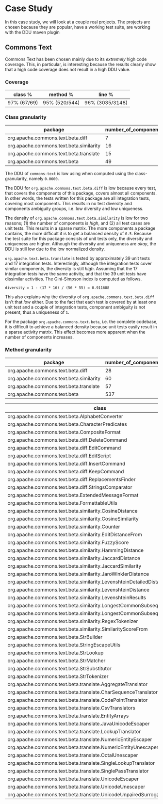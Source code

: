 # Case Study

In this case study, we will look at a couple real projects.
The projects are chosen because they are popular, have a working test suite, are working with the DDU maven plugin


## Commons Text

Commons Text has been chosen mainly due to its _extremely_ high code coverage.
This, in particular, is interesting because the results clearly show that a high code coverage does not result in a high DDU value.


### Coverage

|class %|method %|line %|
|---|---|---|
|97% (67/69)|95% (520/544)|96% (3035/3148)|


### Class granularity

|package|number_of_components|number_of_tests|unit_vs_integration|density|normalized_density|diversity|uniqueness|ddu|
|---|---|---|---|---|---|---|---|---|
|org.apache.commons.text.beta.diff|7|5|0.0|0.9142857142857143|0.17142857142857149|0.6|0.2857142857142857|0.029387755102040822|
|org.apache.commons.text.beta.similarity|16|105|3.772727272727273|0.07678571428571429|0.15357142857142858|0.7978021978021979|0.8125|0.09954719387755104|
|org.apache.commons.text.beta.translate|15|56|0.12|0.22976190476190475|0.45952380952380945|0.951948051948052|1.0|0.4374427952999381|
|org.apache.commons.text.beta|49|465|1.3969072164948453|0.040245775729646695|0.08049155145929343|0.8920189098998887|0.8367346938775511|0.06007753929680936|

The DDU of `commons-text` is low using when computed using the class-granularity, namely `0.0600`.

The DDU for `org.apache.commons.text.beta.diff` is low because every test, that covers the components of this package, covers almost all components.
In other words, the tests written for this package are all integration tests, covering most components.
This results in no test diversity and components ambiguity groups, i.e. low diversity and low uniqueness.

The density of `org.apache.commons.text.beta.similarity` is low for two reasons; (1) the number of components is _high_, and (2) all test cases are unit tests.
This results in a sparse matrix.
The more components a package contains, the more difficult it is to get a balanced density of `0.5`.
Because the test suite for this package consists of unit tests only, the diversity and uniqueness are higher.
Although the diversity and uniqueness are _okay_, the DDU is still low due to the low normalized density.

`org.apache.text.beta.translate` is tested by approximately 39 unit tests and 17 integration tests.
Interestingly, although the integration tests cover similar components, the diversity is still _high_.
Assuming that the 17 integration tests have the same activity, and that the 39 unit tests have dissimilar activities.
The Gini-Simpson index is computed as follows.
```
diversity = 1 - (17 * 16) / (56 * 55) = 0.911688
```
This also explains why the diversity of `org.apache.commons.text.beta.diff` isn't that _low_ either.
Due to the fact that each test is covered by at least one unit test and a couple of integration tests, component ambiguity is not present, thus a uniqueness of `1`.

For the package `org.apache.commons.text.beta`, i.e. the complete codebase, it is difficult to achieve a balanced density because unit tests easily result in a sparse activity matrix.
This effect becomes more apparent when the number of components increases.


### Method granularity

|package|number_of_components|number_of_tests|unit_vs_integration|density|normalized_density|diversity|uniqueness|ddu|
|---|---|---|---|---|---|---|---|---|
|org.apache.commons.text.beta.diff|28|5|0.0|0.7857142857142857|0.4285714285714286|0.9|0.17857142857142858|0.06887755102040817|
|org.apache.commons.text.beta.similarity|60|105|0.3815789473684211|0.04523809523809524|0.09047619047619049|0.854029304029304|0.5333333333333333|0.04121030292458864|
|org.apache.commons.text.beta.translate|57|56|0.07692307692307693|0.10432330827067669|0.2086466165413534|0.974025974025974|0.7719298245614035|0.15687715529425067|
|org.apache.commons.text.beta|537|464|0.08665105386416862|0.0230767995890323|0.04615359917806461|0.9916213599463767|0.6759776536312849|0.030937398149653968|


|class|number_of_components|number_of_tests|unit_vs_integration|density|normalized_density|diversity|uniqueness|ddu|
|---|---|---|---|---|---|---|---|---|
|org.apache.commons.text.beta.AlphabetConverter|14|12|0.0|0.5595238095238095|0.8809523809523809|0.8484848484848485|0.5714285714285714|0.42712842712842713|
|org.apache.commons.text.beta.CharacterPredicates|4|1|0.0|0.5|1.0|0|0.5|0.0|
|org.apache.commons.text.beta.CompositeFormat|6|2|0.0|0.75|0.5|1.0|0.5|0.25|
|org.apache.commons.text.beta.diff.DeleteCommand|2|5|0.6666666666666666|0.8|0.3999999999999999|0.6|1.0|0.23999999999999994|
|org.apache.commons.text.beta.diff.EditCommand|2|5|0.6666666666666666|0.8|0.3999999999999999|0.6|1.0|0.23999999999999994|
|org.apache.commons.text.beta.diff.EditScript|7|5|0.0|0.7142857142857143|0.5714285714285714|0.7|0.5714285714285714|0.22857142857142854|
|org.apache.commons.text.beta.diff.InsertCommand|2|5|0.6666666666666666|0.8|0.3999999999999999|0.6|1.0|0.23999999999999994|
|org.apache.commons.text.beta.diff.KeepCommand|2|5|0.6666666666666666|0.8|0.3999999999999999|0.6|1.0|0.23999999999999994|
|org.apache.commons.text.beta.diff.ReplacementsFinder|4|2|0.0|1.0|0.0|0.0|0.25|0.0|
|org.apache.commons.text.beta.diff.StringsComparator|9|5|0.0|1.0|0.0|0.0|0.1111111111111111|0.0|
|org.apache.commons.text.beta.ExtendedMessageFormat|21|14|0.0|0.3741496598639456|0.7482993197278912|0.9560439560439561|0.6190476190476191|0.44287102596140504|
|org.apache.commons.text.beta.FormattableUtils|6|7|0.75|0.2619047619047619|0.5238095238095238|0.9523809523809523|1.0|0.4988662131519274|
|org.apache.commons.text.beta.similarity.CosineDistance|2|1|-1|0.5|1.0|0|1.0|0.0|
|org.apache.commons.text.beta.similarity.CosineSimilarity|4|1|0.0|0.75|0.5|0|0.5|0.0|
|org.apache.commons.text.beta.similarity.Counter|2|1|-1|0.5|1.0|0|1.0|0.0|
|org.apache.commons.text.beta.similarity.EditDistanceFrom|4|13|0.08333333333333333|0.4807692307692308|0.9615384615384616|0.15384615384615385|0.75|0.11094674556213019|
|org.apache.commons.text.beta.similarity.FuzzyScore|3|5|-1|0.3333333333333333|0.6666666666666666|0.4|1.0|0.26666666666666666|
|org.apache.commons.text.beta.similarity.HammingDistance|2|6|-1|0.5|1.0|0.0|1.0|0.0|
|org.apache.commons.text.beta.similarity.JaccardDistance|2|4|-1|0.5|1.0|0.0|1.0|0.0|
|org.apache.commons.text.beta.similarity.JaccardSimilarity|3|5|1.5|0.4666666666666667|0.9333333333333333|0.6|1.0|0.5599999999999999|
|org.apache.commons.text.beta.similarity.JaroWinklerDistance|3|7|0.75|0.5238095238095238|0.9523809523809523|0.5714285714285714|1.0|0.5442176870748299|
|org.apache.commons.text.beta.similarity.LevenshteinDetailedDistance|8|10|0.1111111111111111|0.3875|0.775|0.8|0.875|0.5425000000000001|
|org.apache.commons.text.beta.similarity.LevenshteinDistance|7|53|0.019230769230769232|0.39892183288409705|0.7978436657681941|0.4390420899854862|0.8571428571428571|0.3002459575718997|
|org.apache.commons.text.beta.similarity.LevenshteinResults|8|5|0.0|0.4|0.8|0.9|0.625|0.45000000000000007|
|org.apache.commons.text.beta.similarity.LongestCommonSubsequence|6|12|3.0|0.25|0.5|0.8636363636363636|0.8333333333333334|0.35984848484848486|
|org.apache.commons.text.beta.similarity.LongestCommonSubsequenceDistance|2|4|-1|0.5|1.0|0.0|1.0|0.0|
|org.apache.commons.text.beta.similarity.RegexTokenizer|2|1|-1|0.5|1.0|0|1.0|0.0|
|org.apache.commons.text.beta.similarity.SimilarityScoreFrom|4|4|0.0|0.5|1.0|0.0|0.5|0.0|
|org.apache.commons.text.beta.StrBuilder|166|230|0.0|0.05502881089575694|0.1100576217915139|0.9680653123220049|0.8072289156626506|0.08600456292617197|
|org.apache.commons.text.beta.StringEscapeUtils|27|27|2.0|0.05486968449931413|0.10973936899862824|0.9658119658119658|0.6666666666666666|0.07065839713301988|
|org.apache.commons.text.beta.StrLookup|7|41|0.0|0.5331010452961672|0.9337979094076656|0.4536585365853658|0.8571428571428571|0.3631074797557333|
|org.apache.commons.text.beta.StrMatcher|20|128|0.04065040650406504|0.208984375|0.41796875|0.9190452755905512|0.95|0.3649255947803888|
|org.apache.commons.text.beta.StrSubstitutor|55|41|0.0|0.4270509977827051|0.8541019955654102|0.9158536585365854|0.6181818181818182|0.4835618703939509|
|org.apache.commons.text.beta.StrTokenizer|66|59|0.0|0.25783256291730866|0.5156651258346173|0.9877264757451782|0.7121212121212122|0.3627090390613646|
|org.apache.commons.text.beta.translate.AggregateTranslator|2|24|7.0|0.5625|0.875|0.3007246376811594|1.0|0.2631340579710145|
|org.apache.commons.text.beta.translate.CharSequenceTranslator|5|51|0.10869565217391304|0.4666666666666667|0.9333333333333333|0.6486274509803922|1.0|0.6053856209150328|
|org.apache.commons.text.beta.translate.CodePointTranslator|2|21|1.1|0.7380952380952381|0.5238095238095237|0.6095238095238096|1.0|0.31927437641723355|
|org.apache.commons.text.beta.translate.CsvTranslators|4|5|0.25|0.65|0.7|0.4|0.5|0.13999999999999999|
|org.apache.commons.text.beta.translate.EntityArrays|2|2|-1|0.5|1.0|1.0|1.0|1.0|
|org.apache.commons.text.beta.translate.JavaUnicodeEscaper|6|7|0.4|0.38095238095238093|0.7619047619047619|0.9523809523809523|1.0|0.7256235827664398|
|org.apache.commons.text.beta.translate.LookupTranslator|2|25|7.333333333333333|0.56|0.8799999999999999|0.29000000000000004|1.0|0.2552|
|org.apache.commons.text.beta.translate.NumericEntityEscaper|7|7|0.4|0.3673469387755102|0.7346938775510204|0.9523809523809523|1.0|0.6997084548104956|
|org.apache.commons.text.beta.translate.NumericEntityUnescaper|6|12|1.4|0.2638888888888889|0.5277777777777778|0.6666666666666667|0.8333333333333334|0.29320987654320996|
|org.apache.commons.text.beta.translate.OctalUnescaper|4|4|0.3333333333333333|0.5625|0.875|0.8333333333333334|0.75|0.546875|
|org.apache.commons.text.beta.translate.SingleLookupTranslator|2|2|1.0|0.75|0.5|1.0|1.0|0.5|
|org.apache.commons.text.beta.translate.SinglePassTranslator|3|7|6.0|0.38095238095238093|0.7619047619047619|0.5238095238095238|1.0|0.39909297052154197|
|org.apache.commons.text.beta.translate.UnicodeEscaper|8|15|1.5|0.21666666666666667|0.43333333333333335|0.7619047619047619|0.875|0.28888888888888886|
|org.apache.commons.text.beta.translate.UnicodeUnescaper|2|6|1.0|0.75|0.5|0.7333333333333334|1.0|0.3666666666666667|
|org.apache.commons.text.beta.translate.UnicodeUnpairedSurrogateRemover|2|5|-1|0.5|1.0|0.4|1.0|0.4|
